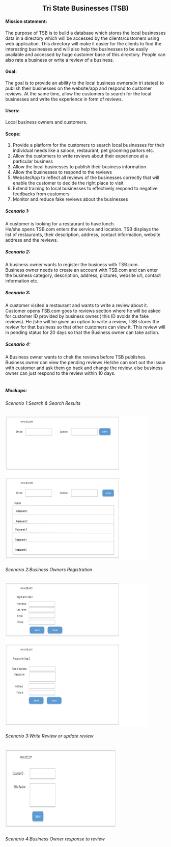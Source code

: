 

<html>
<body>
<h2 align='center' >Tri State Businesses (TSB)</h2>

<h4>Mission statement:</h4>
<p> The purpose of TSB is to build a database which stores the local businesses data in a directory which will be accessed by the clients/customers using web application. This directory will make it easier for the clients to find the interesting businesses and will also help the businesses to be easily available and accessed by huge customer base of this directory. People can also rate a business or write a review of a business.</P>
<h4>Goal:</h4>
 The goal is to provide an ability to the local business owners(in tri states) to publish their businesses on the website/app and respond to customer reviews. At the same time, allow the customers to search for the local businesses and write the experience in form of reviews.
<h4>Users:</h4>
   Local business owners and customers.
  
  <h4>Scope:</h4>
 <ol>
     <li> Provide a platform for the customers to search local businesses for their individual needs like a saloon, restaurant, pet grooming parlors etc.</li>
     <li> Allow the customers to write reviews about their experience at a particular business</li>
     <li> Allow the local businesses to publish their business information</li>
     <li> Allow the businesses to respond to the reviews</li>
    <li> Website/App to reflect all reviews of the businesses correctly that will enable the customer to decide the right place to visit</li>
     <li> Extend training to local businesses to effectively respond to negative feedbacks from customers</li>
     <li> Monitor and reduce fake reviews about the businesses</li>
</ol>
<h5>Scenario 1:</h5> 
A customer is looking for a restaurant to have lunch.<br>
He/she opens TSB.com enters the service and location. TSB displays the list of restaurants, their description, address, contact information, website address and the reviews.
<h5>Scenario 2:</h5>
A business owner wants to register the business with TSB.com. <br>
Business owner needs to create an account with TSB.com and can enter the business category, description, address, pictures, website url, contact information etc.
<h5>Scenario 3:</h5>
A customer visited a restaurant and wants to write a review about it.<br>
Customer opens TSB.com goes to reviews section where he will be asked for customer ID provided by business owner.( this ID avoids the fake reviews). He /she will be given an option to write a review, TSB stores the review for that business so that other customers can view it. This review will in pending status for 20 days so that the Business owner can take action.

<h5>Scenario 4:</h5>
A Business owner wants to chek the reviews before TSB publishes.<br>
Business owner can view the pending reviews.He/she can sort out the issue with customer and ask them go back and change the review, else business owner can just respond to the review within 10 days.
</br>
</br>
<h5>Mockups:</h5>

<h6>Scenario 1:Search & Search Results</h6>
<img src="TbsSearch.jpg" alt="Smiley face" height="450" width="450">
<h6>Scenario 2:Business Owners Registration</h6>
<img src="TbsRegistration.jpg" alt="Smiley face" height="450" width="450">
<h6>Scenario 3:Write Review or update review</h6>
<img src="TbsCustReview.jpg" alt="Smiley face" height="250" width="350">
<h6>Scenario 4:Business Owner response to review</h6>
    
